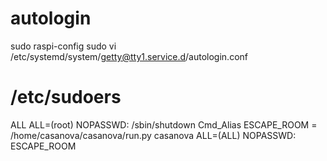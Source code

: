 

# autologin
  sudo raspi-config
  sudo vi /etc/systemd/system/getty@tty1.service.d/autologin.conf

# /etc/sudoers
  ALL ALL=(root) NOPASSWD: /sbin/shutdown
  Cmd_Alias ESCAPE_ROOM = /home/casanova/casanova/run.py
  casanova ALL=(ALL) NOPASSWD: ESCAPE_ROOM
